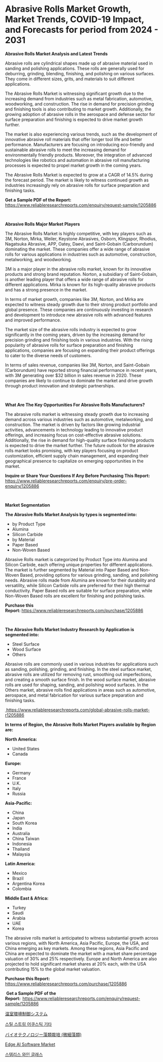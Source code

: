 <p><h1>Abrasive Rolls Market Growth, Market Trends, COVID-19 Impact, and Forecasts for period from 2024 - 2031</h1></p><p><strong>Abrasive Rolls Market Analysis and Latest Trends</strong></p>
<p><p>Abrasive rolls are cylindrical shapes made up of abrasive material used in sanding and polishing applications. These rolls are generally used for deburring, grinding, blending, finishing, and polishing on various surfaces. They come in different sizes, grits, and materials to suit different applications.</p><p>The Abrasive Rolls Market is witnessing significant growth due to the increasing demand from industries such as metal fabrication, automotive, woodworking, and construction. The rise in demand for precision grinding and finishing tools is also contributing to market growth. Additionally, the growing adoption of abrasive rolls in the aerospace and defense sector for surface preparation and finishing is expected to drive market growth further.</p><p>The market is also experiencing various trends, such as the development of innovative abrasive roll materials that offer longer tool life and better performance. Manufacturers are focusing on introducing eco-friendly and sustainable abrasive rolls to meet the increasing demand for environmentally friendly products. Moreover, the integration of advanced technologies like robotics and automation in abrasive roll manufacturing processes is expected to propel market growth in the coming years.</p><p>The Abrasive Rolls Market is expected to grow at a CAGR of 14.5% during the forecast period. The market is likely to witness continued growth as industries increasingly rely on abrasive rolls for surface preparation and finishing tasks.</p></p>
<p><strong>Get a Sample PDF of the Report:&nbsp;</strong> <a href="https://www.reliableresearchreports.com/enquiry/request-sample/1205886">https://www.reliableresearchreports.com/enquiry/request-sample/1205886</a></p>
<p>&nbsp;</p>
<p><strong>Abrasive Rolls Major Market Players</strong></p>
<p><p>The Abrasive Rolls Market is highly competitive, with key players such as 3M, Norton, Mirka, Weiler, Keystone Abrasives, Osborn, Klingspor, Rhodius, Nagatsuka Abrasive, APP, Oatey, Daevi, and Saint-Gobain (Carborundum) dominating the market. These companies offer a wide range of abrasive rolls for various applications in industries such as automotive, construction, metalworking, and woodworking.</p><p>3M is a major player in the abrasive rolls market, known for its innovative products and strong brand reputation. Norton, a subsidiary of Saint-Gobain, is another leading player that offers a wide range of abrasive rolls for different applications. Mirka is known for its high-quality abrasive products and has a strong presence in the market.</p><p>In terms of market growth, companies like 3M, Norton, and Mirka are expected to witness steady growth due to their strong product portfolio and global presence. These companies are continuously investing in research and development to introduce new abrasive rolls with advanced features and improved performance.</p><p>The market size of the abrasive rolls industry is expected to grow significantly in the coming years, driven by the increasing demand for precision grinding and finishing tools in various industries. With the rising popularity of abrasive rolls for surface preparation and finishing applications, companies are focusing on expanding their product offerings to cater to the diverse needs of customers.</p><p>In terms of sales revenue, companies like 3M, Norton, and Saint-Gobain (Carborundum) have reported strong financial performance in recent years, with 3M generating over $32 billion in sales revenue in 2020. These companies are likely to continue to dominate the market and drive growth through product innovation and strategic partnerships.</p></p>
<p>&nbsp;</p>
<p><strong>What Are The Key Opportunities For Abrasive Rolls Manufacturers?</strong></p>
<p><p>The abrasive rolls market is witnessing steady growth due to increasing demand across various industries such as automotive, metalworking, and construction. The market is driven by factors like growing industrial activities, advancements in technology leading to innovative product offerings, and increasing focus on cost-effective abrasive solutions. Additionally, the rise in demand for high-quality surface finishing products is expected to drive the market further. The future outlook for the abrasive rolls market looks promising, with key players focusing on product customization, efficient supply chain management, and expanding their geographical presence to capitalize on emerging opportunities in the market.</p></p>
<p><strong>Inquire or Share Your Questions If Any Before Purchasing This Report:</strong> <a href="https://www.reliableresearchreports.com/enquiry/pre-order-enquiry/1205886">https://www.reliableresearchreports.com/enquiry/pre-order-enquiry/1205886</a></p>
<p>&nbsp;</p>
<p><strong>Market Segmentation</strong></p>
<p><strong>The Abrasive Rolls Market Analysis by types is segmented into:</strong></p>
<p><ul><li>by Product Type</li><li>Alumina</li><li>Silicon Carbide</li><li>by Material</li><li>Paper Based</li><li>Non-Woven Based</li></ul></p>
<p><p>Abrasive Rolls market is categorized by Product Type into Alumina and Silicon Carbide, each offering unique properties for different applications. The market is further segmented by Material into Paper Based and Non-Woven Based, providing options for various grinding, sanding, and polishing needs. Abrasive rolls made from Alumina are known for their durability and versatility, while Silicon Carbide rolls are preferred for their high thermal conductivity. Paper Based rolls are suitable for surface preparation, while Non-Woven Based rolls are excellent for finishing and polishing tasks.</p></p>
<p><strong>Purchase this Report:&nbsp;</strong><a href="https://www.reliableresearchreports.com/purchase/1205886">https://www.reliableresearchreports.com/purchase/1205886</a></p>
<p>&nbsp;</p>
<p><strong>The Abrasive Rolls Market Industry Research by Application is segmented into:</strong></p>
<p><ul><li>Steel Surface</li><li>Wood Surface</li><li>Others</li></ul></p>
<p><p>Abrasive rolls are commonly used in various industries for applications such as sanding, polishing, grinding, and finishing. In the steel surface market, abrasive rolls are utilized for removing rust, smoothing out imperfections, and creating a smooth surface finish. In the wood surface market, abrasive rolls are used for shaping, sanding, and polishing wood surfaces. In the Others market, abrasive rolls find applications in areas such as automotive, aerospace, and metal fabrication for various surface preparation and finishing tasks.</p></p>
<p><a href="https://www.reliableresearchreports.com/global-abrasive-rolls-market-r1205886">&nbsp;https://www.reliableresearchreports.com/global-abrasive-rolls-market-r1205886</a></p>
<p><strong>In terms of Region, the Abrasive Rolls Market Players available by Region are:</strong></p>
<p>
    <p> <strong> North America: </strong>
        <ul>
            <li>United States</li>
            <li>Canada</li>
        </ul>
        </p> 
    <p> <strong> Europe: </strong>
        <ul>
            <li>Germany</li>
            <li>France</li>
            <li>U.K.</li>
            <li>Italy</li>
            <li>Russia</li>
        </ul>
        </p> 
    <p> <strong> Asia-Pacific: </strong>
        <ul>
            <li>China</li>
            <li>Japan</li>
            <li>South Korea</li>
            <li>India</li>
            <li>Australia</li>
            <li>China Taiwan</li>
            <li>Indonesia</li>
            <li>Thailand</li>
            <li>Malaysia</li>
        </ul>
        </p> 
    <p> <strong> Latin America: </strong>
        <ul>
            <li>Mexico</li>
            <li>Brazil</li>
            <li>Argentina Korea</li>
            <li>Colombia</li>
        </ul>
        </p> 
    <p> <strong> Middle East & Africa: </strong>
        <ul>
            <li>Turkey</li>
            <li>Saudi</li>
            <li>Arabia</li>
            <li>UAE</li>
            <li>Korea</li>
        </ul>
    </p>
    </p>
<p><p>The abrasive rolls market is anticipated to witness substantial growth across various regions, with North America, Asia Pacific, Europe, the USA, and China emerging as key markets. Among these regions, Asia Pacific and China are expected to dominate the market with a market share percentage valuation of 30% and 25% respectively. Europe and North America are also projected to hold significant market shares at 20% each, with the USA contributing 15% to the global market valuation.</p></p>
<p><strong>Purchase this Report: </strong><a href="https://www.reliableresearchreports.com/purchase/1205886">https://www.reliableresearchreports.com/purchase/1205886</a></p>
<p>&nbsp;<strong>Get a Sample PDF of the Report:&nbsp;&nbsp;</strong><a href="https://www.reliableresearchreports.com/enquiry/request-sample/1205886">https://www.reliableresearchreports.com/enquiry/request-sample/1205886</a></p>
<p><strong></strong></p>
<p><p><a href="https://github.com/SantosDicki04/Market-Research-Report-List-2/blob/main/505960196563.md">温室環境制御システム</a></p><p><a href="https://github.com/hasanrajibul387/Market-Research-Report-List-1/blob/main/2375256129445.md">스틸 스트링 어쿠스틱 기타</a></p><p><a href="https://github.com/alyle7648/Market-Research-Report-List-2/blob/main/389748396568.md">バイオテクノロジー藻類栽培 (微細藻類)</a></p><p><a href="https://github.com/Gilanghao0/Market-Research-Report-List-1/blob/main/edge-ai-software-market.md">Edge AI Software Market</a></p><p><a href="https://github.com/alpinestartsekian/Market-Research-Report-List-1/blob/main/3252498129446.md">스템리스 와인 글래스</a></p></p>